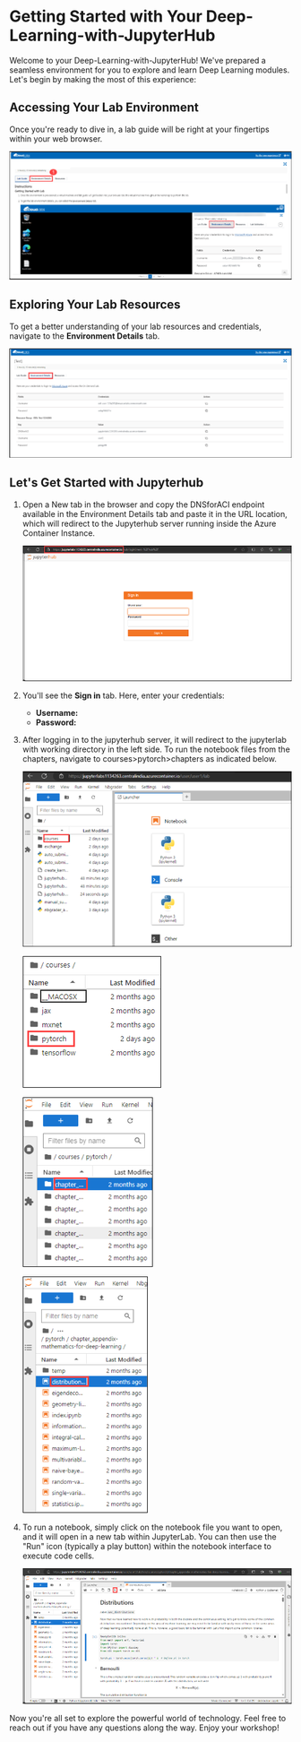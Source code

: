 # **Getting Started with Your Deep-Learning-with-JupyterHub**
 
Welcome to your Deep-Learning-with-JupyterHub! We've prepared a seamless environment for you to explore and learn Deep Learning modules. Let's begin by making the most of this experience:
 
## **Accessing Your Lab Environment**
 
Once you're ready to dive in, a lab guide will be right at your fingertips within your web browser.
 
 ![Access Your VM and Lab Guide](./Images/1.png)
 
## **Exploring Your Lab Resources**
 
To get a better understanding of your lab resources and credentials, navigate to the **Environment Details** tab.
 
  ![Explore Lab Resources](./Images/2.png)
   
## **Let's Get Started with Jupyterhub**

1. Open a New tab in the browser and copy the DNSforACI endpoint available in the Environment Details tab and paste it in the URL location, which will redirect to the Jupyterhub server running inside the Azure Container Instance.

   ![Explore Lab Resources](./Images/3.png)

2. You'll see the **Sign in** tab. Here, enter your credentials:

   - **Username:** <inject key="username"></inject>
   - **Password:** <inject key="password"></inject>

3. After logging in to the jupyterhub server, it will redirect to the jupyterlab with working directory in the left side. To run the notebook files from the chapters, navigate to courses>pytorch>chapters as indicated below.

   ![Explore Lab Resources](./Images/4.png)

   ![Explore Lab Resources](./Images/5.png)

   ![Explore Lab Resources](./Images/6.png)
   
   ![Explore Lab Resources](./Images/7.png) 

5. To run a notebook, simply click on the notebook file you want to open, and it will open in a new tab within JupyterLab. You can then use the "Run" icon (typically a play button) within the notebook interface to execute code cells.

    ![Explore Lab Resources](./Images/8.png) 
 
Now you're all set to explore the powerful world of technology. Feel free to reach out if you have any questions along the way. Enjoy your workshop!
